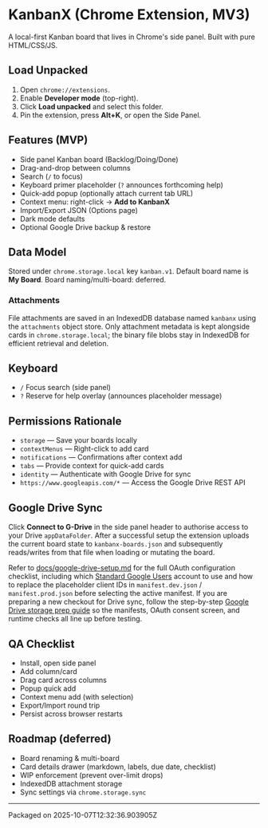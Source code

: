 # KanbanX (Chrome Extension, MV3)

A local-first Kanban board that lives in Chrome's side panel. Built with pure HTML/CSS/JS.

## Load Unpacked
1. Open `chrome://extensions`.
2. Enable **Developer mode** (top-right).
3. Click **Load unpacked** and select this folder.
4. Pin the extension, press **Alt+K**, or open the Side Panel.

## Features (MVP)
- Side panel Kanban board (Backlog/Doing/Done)
- Drag-and-drop between columns
- Search (`/` to focus)
- Keyboard primer placeholder (`?` announces forthcoming help)
- Quick-add popup (optionally attach current tab URL)
- Context menu: right-click → **Add to KanbanX**
- Import/Export JSON (Options page)
- Dark mode defaults
- Optional Google Drive backup & restore

## Data Model
Stored under `chrome.storage.local` key `kanban.v1`. Default board name is **My Board**. Board naming/multi-board: deferred.

### Attachments
File attachments are saved in an IndexedDB database named `kanbanx` using the `attachments` object store. Only attachment metadata is kept alongside cards in `chrome.storage.local`; the binary file blobs stay in IndexedDB for efficient retrieval and deletion.

## Keyboard
- `/` Focus search (side panel)
- `?` Reserve for help overlay (announces placeholder message)

## Permissions Rationale
- `storage` — Save your boards locally
- `contextMenus` — Right-click to add card
- `notifications` — Confirmations after context add
- `tabs` — Provide context for quick-add cards
- `identity` — Authenticate with Google Drive for sync
- `https://www.googleapis.com/*` — Access the Google Drive REST API

## Google Drive Sync

Click **Connect to G-Drive** in the side panel header to authorise access to your Drive `appDataFolder`. After a successful setup the extension uploads the current board state to `kanbanx-boards.json` and subsequently reads/writes from that file when loading or mutating the board.

Refer to [docs/google-drive-setup.md](docs/google-drive-setup.md) for the full OAuth configuration checklist, including which [Standard Google Users](docs/standard-google-users.md) account to use and how to replace the placeholder client IDs in `manifest.dev.json` / `manifest.prod.json` before selecting the active manifest. If you are preparing a new checkout for Drive sync, follow the step-by-step [Google Drive storage prep guide](docs/gdrive-storage-prep.md) so the manifests, OAuth consent screen, and runtime checks all line up before testing.

## QA Checklist
- Install, open side panel
- Add column/card
- Drag card across columns
- Popup quick add
- Context menu add (with selection)
- Export/Import round trip
- Persist across browser restarts

## Roadmap (deferred)
- Board renaming & multi-board
- Card details drawer (markdown, labels, due date, checklist)
- WIP enforcement (prevent over-limit drops)
- IndexedDB attachment storage
- Sync settings via `chrome.storage.sync`

---
Packaged on 2025-10-07T12:32:36.903905Z
